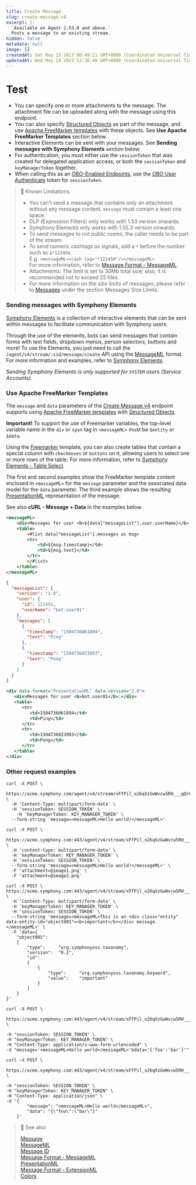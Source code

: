 ```yaml
---
title: Create Message
slug: create-message-v4
excerpt: |-
  `Available on Agent 2.53.0 and above.` 
  Posts a message to an existing stream.
hidden: false
metadata: null
image: []
createdAt: Sat May 13 2017 00:49:21 GMT+0000 (Coordinated Universal Time)
updatedAt: Wed May 24 2023 12:36:40 GMT+0000 (Coordinated Universal Time)
---
```


# Test



* You can specify one or more attachments to the message. The attachment file can be uploaded along with the message using this endpoint.
* You can also specify [Structured Objects](https://docs.developers.symphony.com/building-bots-on-symphony/messages/structured-objects) as part of the message, and use [Apache FreeMarker templates](http://freemarker.org/) with these objects. See **Use Apache FreeMarker Templates** section below.
* Interactive Elements can be sent with your messages. See **Sending messages with Symphony Elements** section below.
* For authentication, you must either use the `sessionToken` that was created for delegated application access, or both the `sessionToken` and `keyManagerToken` together.
* When calling this as an [OBO-Enabled Endpoints](ref:obo-enabled-endpoints), use the [OBO User Authenticate](ref:obo-user-authenticate) token for `sessionToken`.

> 🚧 Known Limitations
>
> * You can’t send a message that contains only an attachment without any message content. `message` must contain a least one space.
> * DLP (Expression Filters) only works with 1.53 version onwards.
> * Symphony Elements only works with 1.55.3 version onwards.
> * To send messages to not public rooms, the caller needs to be part of the stream.
> * To send numeric cashtags as signals, add a `*` before the number such as `$*122450`.\
>   E.g. `<messageML><cash tag="*122450"/></messageML>`\
>   For more information, refer to [Message Format - MessageML](https://docs.developers.symphony.com/building-bots-on-symphony/messages/overview-of-messageml).
> * Attachments: The limit is set to 30Mb total size; also, it is recommended not to exceed 25 files.
> * For more information on the size limits of messages, please refer to [Messages](https://docs.developers.symphony.com/building-bots-on-symphony/messages#message-size-limits) under the section Messages Size Limits.

### Sending messages with Symphony Elements

[Symphony Elements](https://docs.developers.symphony.com/building-bots-on-symphony/symphony-elements) is a collection of interactive elements that can be sent within messages to facilitate communication with Symphony users.

Through the use of the elements, bots can send messages that contain forms with text fields, dropdown menus, person selectors, buttons and more! To use the Elements, you just need to call the `/agent/v4/stream/:sid/message/create` API using the [MessageML](https://docs.developers.symphony.com/building-bots-on-symphony/messages/overview-of-messageml) format. For more information and examples, refer to [Symphony Elements](https://docs.developers.symphony.com/building-bots-on-symphony/symphony-elements).

_Sending Symphony Elements is only supported for `SYSTEM` users (Service Accounts)._

### Use Apache FreeMarker Templates

The `message` and `data` parameters of the [Create Message v4](ref:create-message-v4) endpoint supports using [Apache FreeMarker templates](http://freemarker.org/) with [Structured Objects](https://docs.developers.symphony.com/building-bots-on-symphony/messages/structured-objects).

**Important!** To support the use of Freemarker variables, the top-level variable name in the `div` or `span` tag in `<messageML>` must be `$entity` or `$data`.

Using the [Freemarker](https://freemarker.apache.org/) template, you can also create tables that contain a special column with `checkboxes` or `buttons` on it, allowing users to select one or more rows of the table. For more information, refer to [Symphony Elements - Table Select](https://docs.developers.symphony.com/building-bots-on-symphony/symphony-elements/available-elements/table-select).

The first and second examples show the FreeMarker template content enclosed in `<messageML>` for the `message` parameter and the associated data model for the `data` parameter. The third example shows the resulting [PresentationML](https://docs.developers.symphony.com/building-bots-on-symphony/messages/overview-of-presentationml) representation of the message.

See also **cURL - Message + Data** in the examples below.

```xml
<messageML>
	<div>Messages for user <b>${data["messageList"].user.userName}</b>:</div>
	<table>
		<#list data["messageList"].messages as msg>
		<tr>
			<td>${msg.timestamp}</td>
			<td>${msg.text}</td>
		</tr>
		</#list>
	</table>
</messageML>
```

```json
{
  "messageList": {
    "version": "1.0",
    "user": {
      "id": 123456,
      "userName": "bot.user01"
    },
    "messages": [
      {
        "timestamp": "1504736061894",
        "text": "Ping"
      },
      {
        "timestamp": "1504736023993",
        "text": "Pong"
      }
    ]
  }
}
```

```xml
<div data-format="PresentationML" data-version="2.0">
   <div>Messages for user <b>bot.user01</b>:</div>
   <table>
      <tr>
         <td>1504736061894</td>
         <td>Ping</td>
      </tr>
      <tr>
         <td>1504736023993</td>
         <td>Pong</td>
      </tr>
   </table>
</div>
```

### Other request examples

```curl
curl -X POST \
  https://acme.symphony.com/agent/v4/stream/xFfPil_o26qXzGwWvcw5RH___qQr0W7EdA/message/create \
  -H 'Content-Type: multipart/form-data' \
  -H 'sessionToken: SESSION_TOKEN' \
	-H 'keyManagerToken: KEY_MANAGER_TOKEN' \
  --form-string 'message=<messageML>Hello world!</messageML>'
```

```curl
curl -X POST \
  https://acme.symphony.com:443/agent/v4/stream/xFfPil_o26qXzGwWvcw5RH___qQr0W7EdA/message/create \
  -H 'content-type: multipart/form-data' \
  -H 'keyManagerToken: KEY_MANAGER_TOKEN' \
  -H 'sessionToken: SESSION_TOKEN' \
  --form-string 'message=<messageML>Hello world!</messageML>' \
  -F 'attachment=@image1.png' \
  -F 'attachment=@image2.png'
```

```curl
curl -X POST \
https://acme.symphony.com:443/agent/v4/stream/xFfPil_o26qXzGwWvcw5RH___qQr0W7EdA/message/create \
  -H 'Content-Type: multipart/form-data' \
  -H 'keyManagerToken: KEY_MANAGER_TOKEN' \
  -H 'sessionToken: SESSION_TOKEN' \
  --form-string 'message=<messageML>This is an <div class="entity" data-entity-id="object001"><b>important</b></div> message.</messageML>' \
  -F 'data={
    "object001":
    {
        "type":     "org.symphonyoss.taxonomy",
        "version":  "0.1",
        "id":
        [
            {
                "type":     "org.symphonyoss.taxonomy.keyword",
                "value":    "important"
            }
        ]
    }
}'
```

```curl
curl -X POST \
  https://acme.symphony.com:443/agent/v4/stream/xFfPil_o26qXzGwWvcw5RH___qQr0W7EdA/message/create \

-H "sessionToken: SESSION_TOKEN" \
-H "keyManagerToken: KEY_MANAGER_TOKEN" \
-H "Content-Type: application/x-www-form-urlencoded" \
-d "message='<messageML>Hello world</messageML>'&data='{'foo':'bar'}'"
```

```curl
curl -X POST \
  https://acme.symphony.com:443/agent/v4/stream/xFfPil_o26qXzGwWvcw5RH___qQr0W7EdA/message/create \

-H "sessionToken: SESSION_TOKEN" \
-H "keyManagerToken: KEY_MANAGER_TOKEN" \
-H "Content-Type: application/json" \
-d '{
        "message": "<messageML>Hello world</messageML>",
        "data": "{\"foo\":\"bar\"}"
    }'
```

> 📘 See also
>
> [Message](https://docs.developers.symphony.com/building-bots-on-symphony/messages)\
> [MessageML](https://docs.developers.symphony.com/building-bots-on-symphony/messages/overview-of-messageml)\
> [Message ID](https://docs.developers.symphony.com/building-bots-on-symphony/messages/overview-of-messageml#message-identifiers)\
> [Message Format - MessageML](https://docs.developers.symphony.com/building-bots-on-symphony/messages/overview-of-messageml)\
> [PresentationML](https://docs.developers.symphony.com/building-bots-on-symphony/messages/overview-of-presentationml)\
> [Message Format - ExtensionML](https://docs.developers.symphony.com/building-extension-applications-on-symphony/overview-of-extension-api/extension-api-services/entity-service/message-format-extensionml)\
> [Colors](https://docs.developers.symphony.com/developer-tools/developer-tools/ui-style-guide/colors)

